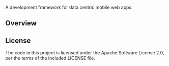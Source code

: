 A development framework for data centric mobile web apps.

## Overview


## License
The code in this project is licensed under the Apache Software License 2.0, per the terms of the included LICENSE file.
